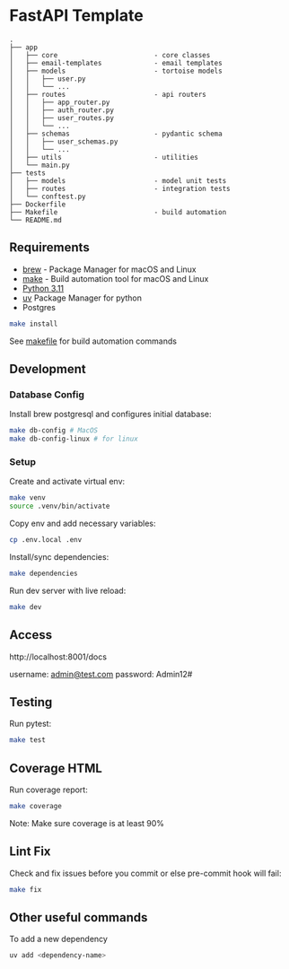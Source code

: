 # FastAPI Template

```
.
├── app
│   ├── core                        - core classes
│   ├── email-templates             - email templates
│   ├── models                      - tortoise models
│   │   ├── user.py
│   │   └── ...
│   ├── routes                      - api routers
│   │   ├── app_router.py
│   │   ├── auth_router.py
│   │   ├── user_routes.py
│   │   └── ...
│   ├── schemas                     - pydantic schema
│   │   ├── user_schemas.py
│   │   └── ...
│   ├── utils                       - utilities
│   └── main.py
├── tests
│   ├── models                      - model unit tests
│   ├── routes                      - integration tests
│   └── conftest.py
├── Dockerfile          
├── Makefile                        - build automation
└── README.md
```

## Requirements
* [brew](https://brew.sh/) - Package Manager for macOS and Linux
* [make](https://formulae.brew.sh/formula/make) - Build automation tool for macOS and Linux
* [Python 3.11](https://www.python.org/downloads/release/python-3110/)
* [uv](https://docs.astral.sh/uv/) Package Manager for python
* Postgres

```sh
make install
```

See [makefile](Makefile) for build automation commands


## Development

### Database Config

Install brew postgresql and configures initial database:
```sh
make db-config # MacOS
make db-config-linux # for linux
```

### Setup

Create and activate virtual env:
```sh
make venv
source .venv/bin/activate
```

Copy env and add necessary variables:
```sh
cp .env.local .env
```

Install/sync dependencies:
```sh
make dependencies
```

Run dev server with live reload:
```sh
make dev
```

## Access
http://localhost:8001/docs

username: admin@test.com
password: Admin12#


## Testing

Run pytest:
```sh
make test
```

## Coverage HTML

Run coverage report:
```sh
make coverage
```
Note: Make sure coverage is at least 90%

## Lint Fix

Check and fix issues before you commit or else pre-commit hook will fail:
```sh
make fix
```

## Other useful commands

To add a new dependency
```sh
uv add <dependency-name>
```
